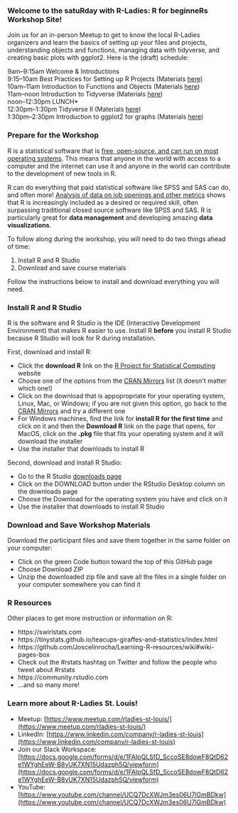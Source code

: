 ### Welcome to the satuRday with R-Ladies: R for beginneRs Workshop Site!

Join us for an in-person Meetup to get to know the local R-Ladies organizers and learn the basics of setting up your files and projects, understanding objects and functions, managing data with tidyverse, and creating basic plots with ggplot2. Here is the (draft) schedule:

9am–9:15am Welcome & Introductions  
9:15–10am Best Practices for Setting up R Projects (Materials [here]())  
10am–11am Introduction to Functions and Objects (Materials [here]())  
11am–noon Introduction to Tidyverse (Materials [here]())  
noon–12:30pm LUNCH*   
12:30pm–1:30pm Tidyverse II (Materials [here]())  
1:30pm–2:30pm Introduction to ggplot2 for graphs (Materials [here](https://github.com/rladiesstl/meetup-september-2024/blob/main/intro-to-graphs-in-r-sept2024.Rmd))  

### Prepare for the Workshop

R is a statistical software that is <a href = "https://www.r-project.org">free, open-source, and can run on most operating systems</a>. This means that anyone in the world with access to a computer and the internet can use it and anyone in the world can contribute to the development of new tools in R. 

R can do everything that paid statistical software like SPSS and SAS can do, and often more! <a href = "http://r4stats.com/2019/05/28/data-science-jobs-report-2019-python-way-up-tensorflow-growing-rapidly-r-use-double-sas/">Analysis of data on job openings and other metrics</a> shows that R is increasingly included as a desired or required skill, often surpassing traditional closed source software like SPSS and SAS. R is particularly great for **data management** and developing amazing **data visualizations**. 

To follow along during the workshop, you will need to do two things ahead of time: 

<ol>
<li> Install R and R Studio 
<li> Download and save course materials
</ol>
  
Follow the instructions below to install and download everything you will need.

### Install R and R Studio

R is the software and R Studio is the IDE (Interactive Development Environment) that makes R easier to use. Install R **before** you install R Studio because R Studio will look for R during installation.

First, download and install R:

<ul>
  <li> Click the <b>download R</b> link on the <a href = "https://www.r-project.org">R Project for Statistical Computing</a> website
  <li> Choose one of the options from the <a href = "https://cran.r-project.org/mirrors.html">CRAN Mirrors</a> list (it doesn't matter which one!)
  <li> Click on the download that is appopropriate for your operating system, Linux, Mac, or Windows; if you are not given this option, go back to the <a href = "https://cran.r-project.org/mirrors.html">CRAN Mirrors</a> and try a different one
  <li> For Windows machines, find the link for <b>install R for the first time</b> and click on it and then the <b>Download R</b> link on the page that opens, for MacOS, click on the <b>.pkg</b> file that fits your operating system and it will download the installer
  <li> Use the installer that downloads to install R 
</ul>

Second, download and install R Studio:

<ul>
  <li> Go to the R Studio <a href = "https://rstudio.com/products/rstudio/download/"> downloads page</a> 
  <li> Click on the DOWNLOAD button under the RStudio Desktop column on the downloads page
  <li> Choose the Download for the operating system you have and click on it  
  <li> Use the installer that downloads to install R Studio 
</ul>

### Download and Save Workshop Materials

Download the participant files and save them together in the same folder on your computer:

<ul>
<li> Click on the green Code button toward the top of this GitHub page
<li> Choose Download ZIP
<li> Unzip the downloaded zip file and save all the files in a single folder on your computer somewhere you can find it 
</ul>

### R Resources

Other places to get more instruction or information on R:

<ul>
  <li> https://swirlstats.com
  <li> https://tinystats.github.io/teacups-giraffes-and-statistics/index.html
  <li> https://github.com/Joscelinrocha/Learning-R-resources/wiki#wiki-pages-box
  <li> Check out the #rstats hashtag on Twitter and follow the people who tweet about #rstats 
  <li> https://community.rstudio.com
  <li> ...and so many more!
</ul>

### Learn more about R-Ladies St. Louis!

- Meetup: [https://www.meetup.com/rladies-st-louis/](https://www.meetup.com/rladies-st-louis/)  
- LinkedIn: [https://www.linkedin.com/company/r-ladies-st-louis](https://www.linkedin.com/company/r-ladies-st-louis)  
- Join our Slack Workspace: [https://docs.google.com/forms/d/e/1FAIpQLSfD_SccoSE8dowF8QtD62e1WYghEeW-B8yUK7XN15Udazph5Q/viewform](https://docs.google.com/forms/d/e/1FAIpQLSfD_SccoSE8dowF8QtD62e1WYghEeW-B8yUK7XN15Udazph5Q/viewform)  
- YouTube: [https://www.youtube.com/channel/UCQ7DcXWJm3es06U7lGmBDkw](https://www.youtube.com/channel/UCQ7DcXWJm3es06U7lGmBDkw)  
